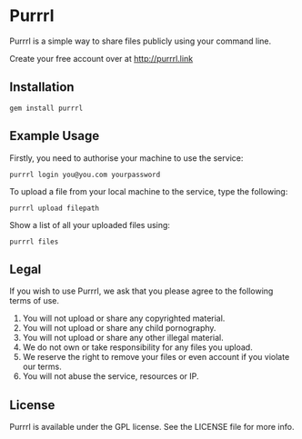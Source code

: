 Purrrl
=============

Purrrl is a simple way to share files publicly using your command line. 

Create your free account over at http://purrrl.link

## Installation

```shell
gem install purrrl
````

## Example Usage

Firstly, you need to authorise your machine to use the service:

```shell
purrrl login you@you.com yourpassword
````

To upload a file from your local machine to the service, type the following:

```shell
purrrl upload filepath
````

Show a list of all your uploaded files using: 

```shell
purrrl files
````

## Legal

If you wish to use Purrrl, we ask that you please agree to the following terms of use.

1. You will not upload or share any copyrighted material.
2. You will not upload or share any child pornography.
3. You will not upload or share any other illegal material.
4. We do not own or take responsibility for any files you upload.
5. We reserve the right to remove your files or even account if you violate our terms.
6. You will not abuse the service, resources or IP.

## License

Purrrl is available under the GPL license. See the LICENSE file for more info.
